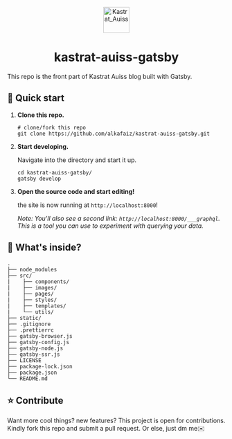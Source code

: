 <p align="center">
  <a href="https://www.instagram.com/auiss_official/">
    <img alt="Kastrat_Auiss" src="https://res.cloudinary.com/alkafaiz-cloudinary/image/upload/v1592043221/auiss-logo_z1vch1.png" width="60" />
  </a>
</p>
<h1 align="center">
  kastrat-auiss-gatsby
</h1>

This repo is the front part of Kastrat Auiss blog built with Gatsby.

## 🚀 Quick start

1.  **Clone this repo.**


    ```shell
    # clone/fork this repo
    git clone https://github.com/alkafaiz/kastrat-auiss-gatsby.git
    ```

1.  **Start developing.**

    Navigate into the directory and start it up.

    ```shell
    cd kastrat-auiss-gatsby/
    gatsby develop
    ```

1.  **Open the source code and start editing!**

    the site is now running at `http://localhost:8000`!

    _Note: You'll also see a second link: _`http://localhost:8000/___graphql`_. This is a tool you can use to experiment with querying your data._

## 🧐 What's inside?

    .
    ├── node_modules
    ├── src/
    |    ├── components/
    |    ├── images/
    |    ├── pages/
    |    ├── styles/
    |    ├── templates/
    |    └── utils/
    ├── static/
    ├── .gitignore
    ├── .prettierrc
    ├── gatsby-browser.js
    ├── gatsby-config.js
    ├── gatsby-node.js
    ├── gatsby-ssr.js
    ├── LICENSE
    ├── package-lock.json
    ├── package.json
    └── README.md

## ⭐ Contribute

Want more cool things? new features? This project is open for contributions. Kindly fork this repo and submit a pull request. Or else, just dm me✉️
